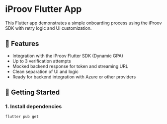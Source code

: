 # iProov Flutter App

This Flutter app demonstrates a simple onboarding process using the iProov SDK with retry logic and UI customization.

## 🔧 Features

- Integration with the iProov Flutter SDK (Dynamic GPA)
- Up to 3 verification attempts
- Mocked backend response for token and streaming URL
- Clean separation of UI and logic
- Ready for backend integration with Azure or other providers

## 🚀 Getting Started

### 1. Install dependencies

```bash
flutter pub get